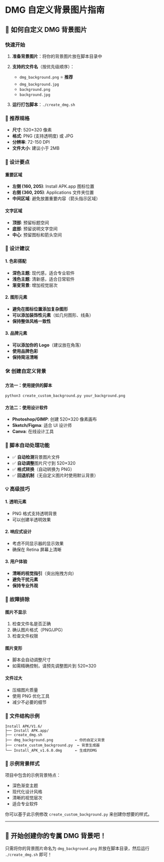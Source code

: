 # DMG 自定义背景图片指南

## 🎨 如何自定义 DMG 背景图片

### 快速开始

1. **准备背景图片**：将你的背景图片放在脚本目录中
2. **支持的文件名**（按优先级顺序）：
   - `dmg_background.png` ⭐ **推荐**
   - `dmg_background.jpg`
   - `background.png`
   - `background.jpg`

3. **运行打包脚本**：`./create_dmg.sh`

### 📏 推荐规格

- **尺寸**: 520×320 像素
- **格式**: PNG (支持透明度) 或 JPG
- **分辨率**: 72-150 DPI
- **文件大小**: 建议小于 2MB

### 🎯 设计要点

#### 重要区域
- **左侧 (160, 205)**: Install APK.app 图标位置
- **右侧 (360, 205)**: Applications 文件夹位置
- **中间区域**: 避免放置重要内容（箭头指示区域）

#### 文字区域
- **顶部**: 预留标题空间
- **底部**: 预留说明文字空间
- **中心**: 预留图标和箭头空间

### 🎨 设计建议

#### 1. 色彩搭配
- **深色主题**: 现代感，适合专业软件
- **浅色主题**: 清新感，适合日常软件
- **渐变背景**: 增加视觉层次

#### 2. 图形元素
- **避免在图标位置添加复杂图形**
- **可以添加装饰性元素**（如几何图形、线条）
- **保持整体风格一致性**

#### 3. 品牌元素
- **可以添加你的 Logo**（建议放在角落）
- **使用品牌色彩**
- **保持简洁清晰**

### 🛠️ 创建自定义背景

#### 方法一：使用提供的脚本
```bash
python3 create_custom_background.py your_background.png
```

#### 方法二：使用设计软件
- **Photoshop/GIMP**: 创建 520×320 像素画布
- **Sketch/Figma**: 适合 UI 设计师
- **Canva**: 在线设计工具

### 📝 脚本自动处理功能

- ✅ **自动检测**背景图片文件
- ✅ **自动调整**图片尺寸到 520×320
- ✅ **格式转换**（自动转换为 PNG）
- ✅ **回退机制**（无自定义图片时使用默认背景）

### 💡 高级技巧

#### 1. 透明元素
- PNG 格式支持透明背景
- 可以创建半透明效果

#### 2. 响应式设计
- 考虑不同显示器的显示效果
- 确保在 Retina 屏幕上清晰

#### 3. 用户体验
- **清晰的视觉指引**（突出拖拽方向）
- **避免干扰元素**
- **保持专业外观**

### 🔧 故障排除

#### 图片不显示
1. 检查文件名是否正确
2. 确认图片格式（PNG/JPG）
3. 检查文件权限

#### 图片变形
- 脚本会自动调整尺寸
- 如需精确控制，请预先调整图片到 520×320

#### 文件过大
- 压缩图片质量
- 使用 PNG 优化工具
- 减少不必要的细节

### 📁 文件结构示例

```
Install APK/V1.6/
├── Install APK.app/
├── create_dmg.sh
├── dmg_background.png          ← 你的自定义背景
├── create_custom_background.py  ← 背景生成器
└── Install_APK_v1.6.0.dmg      ← 生成的DMG
```

### 🎯 示例背景样式

项目中包含的示例背景特点：
- 深色渐变主题
- 现代化设计风格
- 清晰的视觉层次
- 适合专业软件

你可以基于此示例修改 `create_custom_background.py` 来创建你想要的样式。

---

## 🚀 开始创建你的专属 DMG 背景吧！

只需将你的背景图片命名为 `dmg_background.png` 并放在脚本目录，然后运行 `./create_dmg.sh` 即可！